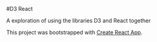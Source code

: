 #D3 React

A exploration of using the libraries D3 and React together


This project was bootstrapped with [Create React App](https://github.com/facebookincubator/create-react-app).

